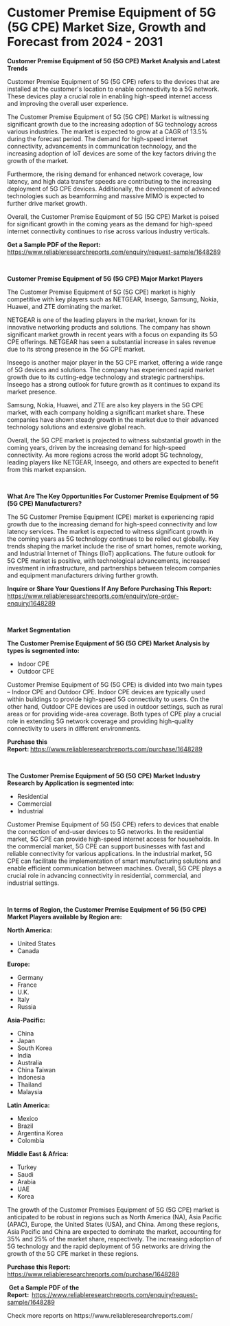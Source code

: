 <p><h1>Customer Premise Equipment of 5G (5G CPE) Market Size, Growth and Forecast from 2024 - 2031</h1></p><p><strong>Customer Premise Equipment of 5G (5G CPE) Market Analysis and Latest Trends</strong></p>
<p><p>Customer Premise Equipment of 5G (5G CPE) refers to the devices that are installed at the customer's location to enable connectivity to a 5G network. These devices play a crucial role in enabling high-speed internet access and improving the overall user experience.</p><p>The Customer Premise Equipment of 5G (5G CPE) Market is witnessing significant growth due to the increasing adoption of 5G technology across various industries. The market is expected to grow at a CAGR of 13.5% during the forecast period. The demand for high-speed internet connectivity, advancements in communication technology, and the increasing adoption of IoT devices are some of the key factors driving the growth of the market.</p><p>Furthermore, the rising demand for enhanced network coverage, low latency, and high data transfer speeds are contributing to the increasing deployment of 5G CPE devices. Additionally, the development of advanced technologies such as beamforming and massive MIMO is expected to further drive market growth.</p><p>Overall, the Customer Premise Equipment of 5G (5G CPE) Market is poised for significant growth in the coming years as the demand for high-speed internet connectivity continues to rise across various industry verticals.</p></p>
<p><strong>Get a Sample PDF of the Report:&nbsp;</strong> <a href="https://www.reliableresearchreports.com/enquiry/request-sample/1648289">https://www.reliableresearchreports.com/enquiry/request-sample/1648289</a></p>
<p>&nbsp;</p>
<p><strong>Customer Premise Equipment of 5G (5G CPE) Major Market Players</strong></p>
<p><p>The Customer Premise Equipment of 5G (5G CPE) market is highly competitive with key players such as NETGEAR, Inseego, Samsung, Nokia, Huawei, and ZTE dominating the market. </p><p>NETGEAR is one of the leading players in the market, known for its innovative networking products and solutions. The company has shown significant market growth in recent years with a focus on expanding its 5G CPE offerings. NETGEAR has seen a substantial increase in sales revenue due to its strong presence in the 5G CPE market.</p><p>Inseego is another major player in the 5G CPE market, offering a wide range of 5G devices and solutions. The company has experienced rapid market growth due to its cutting-edge technology and strategic partnerships. Inseego has a strong outlook for future growth as it continues to expand its market presence.</p><p>Samsung, Nokia, Huawei, and ZTE are also key players in the 5G CPE market, with each company holding a significant market share. These companies have shown steady growth in the market due to their advanced technology solutions and extensive global reach.</p><p>Overall, the 5G CPE market is projected to witness substantial growth in the coming years, driven by the increasing demand for high-speed connectivity. As more regions across the world adopt 5G technology, leading players like NETGEAR, Inseego, and others are expected to benefit from this market expansion.</p></p>
<p>&nbsp;</p>
<p><strong>What Are The Key Opportunities For Customer Premise Equipment of 5G (5G CPE) Manufacturers?</strong></p>
<p><p>The 5G Customer Premise Equipment (CPE) market is experiencing rapid growth due to the increasing demand for high-speed connectivity and low latency services. The market is expected to witness significant growth in the coming years as 5G technology continues to be rolled out globally. Key trends shaping the market include the rise of smart homes, remote working, and Industrial Internet of Things (IIoT) applications. The future outlook for 5G CPE market is positive, with technological advancements, increased investment in infrastructure, and partnerships between telecom companies and equipment manufacturers driving further growth.</p></p>
<p><strong>Inquire or Share Your Questions If Any Before Purchasing This Report:</strong> <a href="https://www.reliableresearchreports.com/enquiry/pre-order-enquiry/1648289">https://www.reliableresearchreports.com/enquiry/pre-order-enquiry/1648289</a></p>
<p>&nbsp;</p>
<p><strong>Market Segmentation</strong></p>
<p><strong>The Customer Premise Equipment of 5G (5G CPE) Market Analysis by types is segmented into:</strong></p>
<p><ul><li>Indoor CPE</li><li>Outdoor CPE</li></ul></p>
<p><p>Customer Premise Equipment of 5G (5G CPE) is divided into two main types – Indoor CPE and Outdoor CPE. Indoor CPE devices are typically used within buildings to provide high-speed 5G connectivity to users. On the other hand, Outdoor CPE devices are used in outdoor settings, such as rural areas or for providing wide-area coverage. Both types of CPE play a crucial role in extending 5G network coverage and providing high-quality connectivity to users in different environments.</p></p>
<p><strong>Purchase this Report:&nbsp;</strong><a href="https://www.reliableresearchreports.com/purchase/1648289">https://www.reliableresearchreports.com/purchase/1648289</a></p>
<p>&nbsp;</p>
<p><strong>The Customer Premise Equipment of 5G (5G CPE) Market Industry Research by Application is segmented into:</strong></p>
<p><ul><li>Residential</li><li>Commercial</li><li>Industrial</li></ul></p>
<p><p>Customer Premise Equipment of 5G (5G CPE) refers to devices that enable the connection of end-user devices to 5G networks. In the residential market, 5G CPE can provide high-speed internet access for households. In the commercial market, 5G CPE can support businesses with fast and reliable connectivity for various applications. In the industrial market, 5G CPE can facilitate the implementation of smart manufacturing solutions and enable efficient communication between machines. Overall, 5G CPE plays a crucial role in advancing connectivity in residential, commercial, and industrial settings.</p></p>
<p>&nbsp;</p>
<p><strong>In terms of Region, the Customer Premise Equipment of 5G (5G CPE) Market Players available by Region are:</strong></p>
<p>
    <p> <strong> North America: </strong>
        <ul>
            <li>United States</li>
            <li>Canada</li>
        </ul>
        </p> 
    <p> <strong> Europe: </strong>
        <ul>
            <li>Germany</li>
            <li>France</li>
            <li>U.K.</li>
            <li>Italy</li>
            <li>Russia</li>
        </ul>
        </p> 
    <p> <strong> Asia-Pacific: </strong>
        <ul>
            <li>China</li>
            <li>Japan</li>
            <li>South Korea</li>
            <li>India</li>
            <li>Australia</li>
            <li>China Taiwan</li>
            <li>Indonesia</li>
            <li>Thailand</li>
            <li>Malaysia</li>
        </ul>
        </p> 
    <p> <strong> Latin America: </strong>
        <ul>
            <li>Mexico</li>
            <li>Brazil</li>
            <li>Argentina Korea</li>
            <li>Colombia</li>
        </ul>
        </p> 
    <p> <strong> Middle East & Africa: </strong>
        <ul>
            <li>Turkey</li>
            <li>Saudi</li>
            <li>Arabia</li>
            <li>UAE</li>
            <li>Korea</li>
        </ul>
    </p>
    </p>
<p><p>The growth of the Customer Premises Equipment of 5G (5G CPE) market is anticipated to be robust in regions such as North America (NA), Asia Pacific (APAC), Europe, the United States (USA), and China. Among these regions, Asia Pacific and China are expected to dominate the market, accounting for 35% and 25% of the market share, respectively. The increasing adoption of 5G technology and the rapid deployment of 5G networks are driving the growth of the 5G CPE market in these regions.</p></p>
<p><strong>Purchase this Report: </strong><a href="https://www.reliableresearchreports.com/purchase/1648289">https://www.reliableresearchreports.com/purchase/1648289</a></p>
<p>&nbsp;<strong>Get a Sample PDF of the Report:&nbsp;&nbsp;</strong><a href="https://www.reliableresearchreports.com/enquiry/request-sample/1648289">https://www.reliableresearchreports.com/enquiry/request-sample/1648289</a></p>
<p><strong></strong></p>
<p>Check more reports on https://www.reliableresearchreports.com/</p>